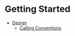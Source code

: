 # Getting Started

- [Design](./design/main.md)
    - [Calling Conventions](./design/calling_conventions.md)
